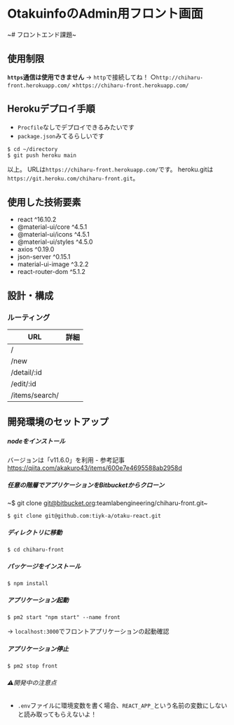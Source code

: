 # OtakuinfoのAdmin用フロント画面
~# フロントエンド課題~

## 使用制限
**`https`通信は使用できません**
-> `http`で接続してね！
○`http://chiharu-front.herokuapp.com/`
×`https://chiharu-front.herokuapp.com/`

## Herokuデプロイ手順
- `Procfile`なしでデプロイできるみたいです
- `package.json`みてるらしいです

```
$ cd ~/directory
$ git push heroku main
```
以上。
URLは`https://chiharu-front.herokuapp.com/`です。
heroku.gitは`https://git.heroku.com/chiharu-front.git`。

## 使用した技術要素
* react ^16.10.2
* @material-ui/core ^4.5.1
* @material-ui/icons ^4.5.1
* @material-ui/styles ^4.5.0
* axios ^0.19.0
* json-server ^0.15.1
* material-ui-image ^3.2.2
* react-router-dom ^5.1.2

## 設計・構成
### ルーティング
| URL  | 詳細  |
|---|---|
|/   |   |
|/new   |   |
|/detail/:id   |   |
|/edit/:id   |   |
|/items/search/   |   |

## 開発環境のセットアップ
##### nodeをインストール
バージョンは「v11.6.0」を利用 - 参考記事 https://qiita.com/akakuro43/items/600e7e4695588ab2958d

##### 任意の階層でアプリケーションをBitbucketからクローン
~$ git clone git@bitbucket.org:teamlabengineering/chiharu-front.git~
```
$ git clone git@github.com:tiyk-a/otaku-react.git
```

##### ディレクトリに移動
```
$ cd chiharu-front
```

##### パッケージをインストール
```
$ npm install
```

##### アプリケーション起動
```
$ pm2 start "npm start" --name front
```
→ `localhost:3000`でフロントアプリケーションの起動確認

##### アプリケーション停止
```
$ pm2 stop front
```

###### ⚠️開発中の注意点
- `.env`ファイルに環境変数を書く場合、`REACT_APP_`という名前の変数にしないと読み取ってもらえないよ！
